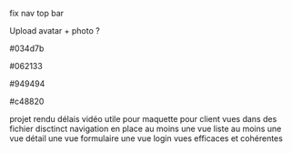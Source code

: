fix nav top bar

Upload avatar + photo ?

#034d7b

#062133

#949494

#c48820

projet rendu délais
vidéo utile pour maquette pour client
vues dans des fichier disctinct
navigation en place
au moins une vue liste
au moins une vue détail
une vue formulaire
une vue login
vues efficaces et cohérentes
